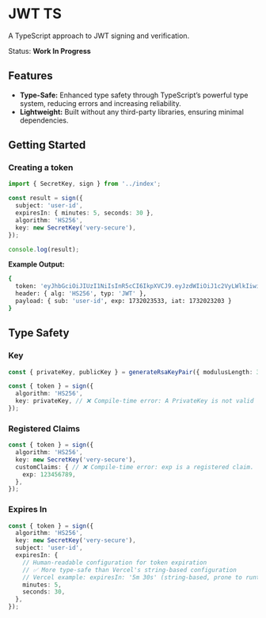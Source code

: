 # JWT TS
A TypeScript approach to JWT signing and verification.

Status: **Work In Progress**

## Features
-	**Type-Safe:** Enhanced type safety through TypeScript’s powerful type system, reducing errors and increasing reliability.
-	**Lightweight:** Built without any third-party libraries, ensuring minimal dependencies.

## Getting Started
### Creating a token
```ts
import { SecretKey, sign } from '../index';

const result = sign({
  subject: 'user-id',
  expiresIn: { minutes: 5, seconds: 30 },
  algorithm: 'HS256',
  key: new SecretKey('very-secure'),
});

console.log(result);
```

**Example Output:**
```bash
{
  token: 'eyJhbGciOiJIUzI1NiIsInR5cCI6IkpXVCJ9.eyJzdWIiOiJ1c2VyLWlkIiwiZXhwIjoxNzMyMDIzNTMzLCJpYXQiOjE3MzIwMjMyMDN9.XiU2BJRpY8Iyzzf-1sT14amwr0tKAqD5cm-ESNuP_lw',
  header: { alg: 'HS256', typ: 'JWT' },
  payload: { sub: 'user-id', exp: 1732023533, iat: 1732023203 }
}
```

## Type Safety
### Key
```ts
const { privateKey, publicKey } = generateRsaKeyPair({ modulusLength: 3072 });

const { token } = sign({
  algorithm: 'HS256',
  key: privateKey, // ❌ Compile-time error: A PrivateKey is not valid for the HS256 algorithm.
});
```

### Registered Claims
```ts
const { token } = sign({
  algorithm: 'HS256',
  key: new SecretKey('very-secure'),
  customClaims: { // ❌ Compile-time error: exp is a registered claim.
    exp: 123456789,
  },
});
```

### Expires In
```ts
const { token } = sign({
  algorithm: 'HS256',
  key: new SecretKey('very-secure'),
  subject: 'user-id',
  expiresIn: { 
    // Human-readable configuration for token expiration
    // ✅ More type-safe than Vercel's string-based configuration
    // Vercel example: expiresIn: '5m 30s' (string-based, prone to runtime errors)  
    minutes: 5,
    seconds: 30,
  },
});
```



